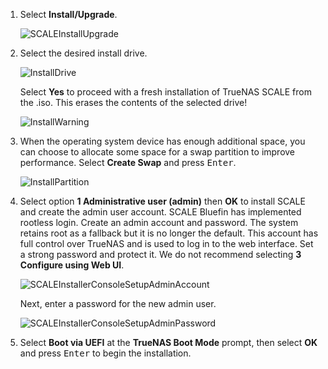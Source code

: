 &NewLine;

1. Select **Install/Upgrade**.

   ![SCALEInstallUpgrade](/images/SCALE/23.10/SCALEInstallMainScreen.png "SCALE Install Main Screen")

2. Select the desired install drive.

   ![InstallDrive](/images/SCALE/23.10/SCALEInstallDriveScreen.png "Install Drive Screen")

   Select **Yes** to proceed with a fresh installation of TrueNAS SCALE from the <file>.iso</file>.
   This erases the contents of the selected drive!

   ![InstallWarning](/images/SCALE/23.10/SCALEInstallWarningScreen.png "Install Warning Screen")

3. When the operating system device has enough additional space, you can choose to allocate some space for a swap partition to improve performance.
   Select **Create Swap** and press <kbd>Enter</kbd>.

   ![InstallPartition](/images/SCALE/23.10/SCALEInstallPartitionScreen.png "Install Partition Screen")

4. Select option **1 Administrative user (admin)** then **OK** to install SCALE and create the admin user account.
   SCALE Bluefin has implemented rootless login. Create an admin account and password. The system retains root as a fallback but it is no longer the default.
   This account has full control over TrueNAS and is used to log in to the web interface.
   Set a strong password and protect it.
   We do not recommend selecting **3 Configure using Web UI**.

   ![SCALEInstallerConsoleSetupAdminAccount](/images/SCALE/23.10/SCALEInstallerConsoleSetupAdminAccount.png "Admin User Screen")

   Next, enter a password for the new admin user.

   ![SCALEInstallerConsoleSetupAdminPassword](/images/SCALE/23.10/SCALEInstallerConsoleSetupAdminPassword.png "Install Password Screen")

5. Select **Boot via UEFI** at the **TrueNAS Boot Mode** prompt, then select **OK** and press <kbd>Enter</kbd> to begin the installation.
